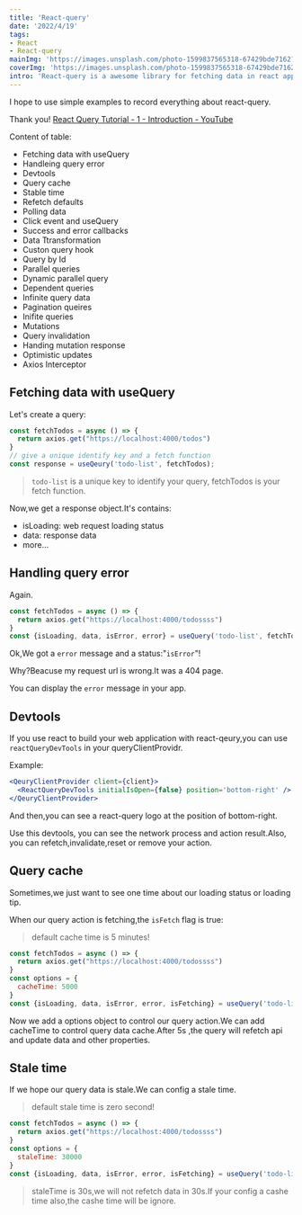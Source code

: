 ```yaml
---
title: 'React-query'
date: '2022/4/19'
tags:
- React
- React-query
mainImg: 'https://images.unsplash.com/photo-1599837565318-67429bde7162?crop=entropy&cs=tinysrgb&fit=max&fm=jpg&ixid=MnwxNjUyNjZ8MHwxfHJhbmRvbXx8fHx8fHx8fDE2NTAyOTgwNTU&ixlib=rb-1.2.1&q=80&w=1080'
coverImg: 'https://images.unsplash.com/photo-1599837565318-67429bde7162?crop=entropy&cs=tinysrgb&fit=max&fm=jpg&ixid=MnwxNjUyNjZ8MHwxfHJhbmRvbXx8fHx8fHx8fDE2NTAyOTgwNTU&ixlib=rb-1.2.1&q=80&w=400'
intro: 'React-query is a awesome library for fetching data in react application.'
---
```


I hope to use simple examples to record everything about react-query.

Thank you! [React Query Tutorial - 1 - Introduction - YouTube](https://www.youtube.com/watch?v=VtWkSCZX0Ec&list=PLC3y8-rFHvwjTELCrPrcZlo6blLBUspd2&index=1)

Content of table:

- Fetching data with useQuery
- Handleing query error
- Devtools
- Query cache
- Stable time
- Refetch defaults
- Polling data
- Click event and useQuery
- Success and error callbacks
- Data Ttransformation
- Custon query hook
- Query by Id
- Parallel queries
- Dynamic parallel query
- Dependent queries
- Infinite query data
- Pagination queires
- Inifite queries
- Mutations
- Query invalidation
- Handing mutation response
- Optimistic updates
- Axios Interceptor



## Fetching data with useQuery

Let's create a query:

 ```jsx
 const fetchTodos = async () => {
   return axios.get("https://localhost:4000/todos")
 }
 // give a unique identify key and a fetch function
 const response = useQeury('todo-list', fetchTodos);
 ```

> `todo-list` is a unique key to identify your query, fetchTodos is your fetch function.

Now,we get a response object.It's contains:

- isLoading: web request loading status
- data: response data
- more...

## Handling query error

Again.

```jsx
const fetchTodos = async () => {
  return axios.get("https://localhost:4000/todossss")
}
const {isLoading, data, isError, error} = useQuery('todo-list', fetchTodos);
```

Ok,We got a `error` message and a status:"`isError`"!

Why?Beacuse my request url is wrong.It was a 404 page.

You can display the `error` message in your app.



## Devtools

If you use react to build your web application with react-qeury,you can use `reactQueryDevTools` in your queryClientProvidr.

Example:

```jsx
<QeuryClientProvider client={client}>
  <ReactQueryDevTools initialIsOpen={false} position='bottom-right' />
</QeuryClientProvider>
```

And then,you can see a react-query logo at the position of bottom-right.

Use this devtools, you can see the network process and action result.Also, you can refetch,invalidate,reset or remove your action.



## Query cache

Sometimes,we just want to see one time about our loading status or loading tip.

When our query action is fetching,the `isFetch` flag is true:

> default cache time is 5 minutes!

```jsx
const fetchTodos = async () => {
  return axios.get("https://localhost:4000/todossss")
}
const options = {
  cacheTime: 5000
}
const {isLoading, data, isError, error, isFetching} = useQuery('todo-list', fetchTodos, options);
```

Now we add a options object to control our query action.We can add cacheTime to control query data cache.After 5s ,the query will refetch api and update data and other properties.



## Stale time

If we hope our query data is stale.We can config a stale time.

> default stale time is zero second!

```js
const fetchTodos = async () => {
  return axios.get("https://localhost:4000/todossss")
}
const options = {
  staleTime: 30000
}
const {isLoading, data, isError, error, isFetching} = useQuery('todo-list', fetchTodos, options);
```

> staleTime is 30s,we will not refetch data in 30s.If your config a cashe time also,the cashe time will be ignore.
